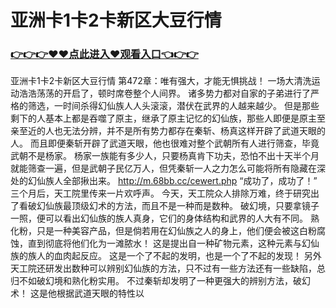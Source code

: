 # 亚洲卡1卡2卡新区大豆行情

### <a href="https://https://github.com/budfg/haiu/issues/1">👉👉👉♥♥点此进入♥观看入口👈👉👉</a>

亚洲卡1卡2卡新区大豆行情
第472章：唯有强大，才能无惧挑战！
    一场大清洗运动浩浩荡荡的开启了，顿时席卷整个人间界。
    诸多势力都对自家的子弟进行了严格的筛选，一时间杀得幻仙族人人头滚滚，潜伏在武界的人越来越少。
    但是那些剩下的人基本上都是吞噬了原主，继承了原主记忆的幻仙族，那些人即便是原主至亲至近的人也无法分辨，并不是所有势力都存在秦斩、杨真这样开辟了武道天眼的人。
    而且即便秦斩开辟了武道天眼，他也很难对整个武朝所有人进行筛查，毕竟武朝不是杨家。
    杨家一族能有多少人，只要杨真肯下功夫，恐怕不出十天半个月就能筛查一遍，但是武朝子民亿万人，但凭秦斩一人之力怎么可能将所有隐藏在深处的幻仙族人全部揪出来。
    http://m.68bb.cc/cewert.php
    “成功了，成功了！”
    三个月后，天工院里传来一片欢呼声。
    今天，天工院众人排除万难，终于研究出了看破幻仙族最顶级幻术的方法，而且不是一种而是数种。
    破幻境，只要拿镜子一照，便可以看出幻仙族的族人真身，它们的身体结构和武界的人大有不同。
    熟化粉，只是一种美容产品，但是倘若用在幻仙族之人的身上，他们便会被这白粉腐蚀，直到彻底将他们化为一滩脓水！
    这是提出自一种矿物元素，这种元素与幻仙族的族人的血肉起反应。
    这是一个了不起的发明，也是一个了不起的发现！
    另外天工院还研发出数种可以辨别幻仙族的方法，只不过有一些方法还有一些缺陷，总归不如破幻境和熟化粉实用。
    不过秦斩却发明了一种更强大的辨别方法，破幻术！
    这是他根据武道天眼的特性以
